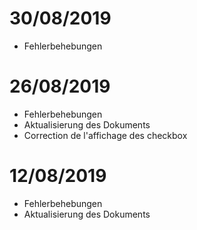 # 30/08/2019

- Fehlerbehebungen

# 26/08/2019

- Fehlerbehebungen
- Aktualisierung des Dokuments
- Correction de l'affichage des checkbox

# 12/08/2019

- Fehlerbehebungen
- Aktualisierung des Dokuments
